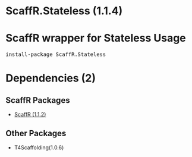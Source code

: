 ﻿ScaffR.Stateless (1.1.4)
======
ScaffR wrapper for Stateless
Usage
======
<pre>install-package ScaffR.Stateless</pre>
Dependencies (2)
=====

ScaffR Packages
------
* [ScaffR (1.1.2)](https://github.com/wcpro/ScaffR/tree/master/src/ScaffR)

Other Packages
------
* T4Scaffolding(1.0.6)
